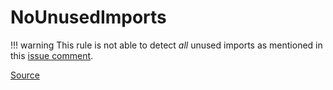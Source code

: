 # NoUnusedImports

!!! warning
    This rule is not able to detect *all* unused imports as mentioned in this [issue comment](https://github.com/pinterest/ktlint/issues/1754#issuecomment-1368201667).


[Source](https://detekt.dev/docs/rules/formatting#nounusedimports)
